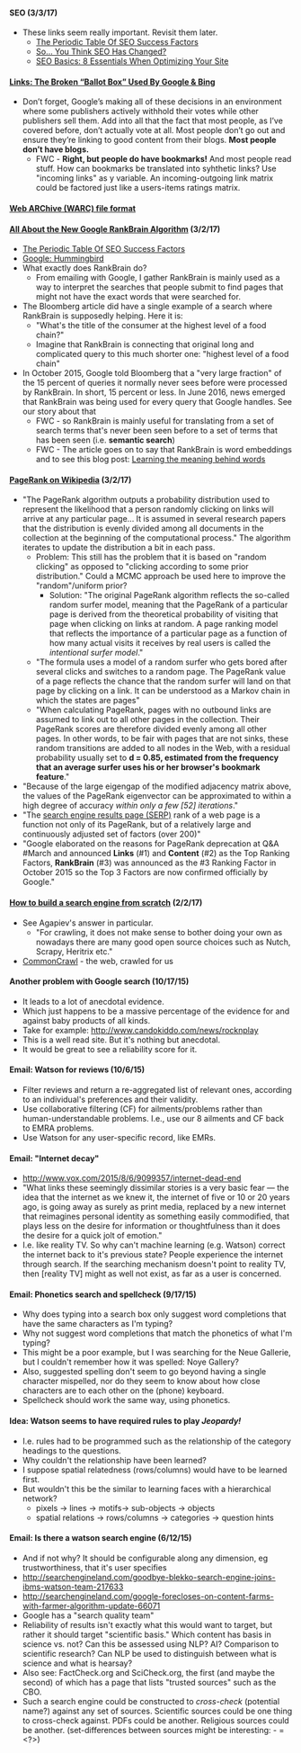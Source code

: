 #### SEO (3/3/17)
* These links seem really important.  Revisit them later.
  * [The Periodic Table Of SEO Success Factors](http://searchengineland.com/seotable)
  * [So… You Think SEO Has Changed?](https://searchenginewatch.com/sew/opinion/2334934/so-you-think-seo-has-changed)
  * [SEO Basics: 8 Essentials When Optimizing Your Site](https://searchenginewatch.com/sew/how-to/2259693/seo-basics-8-essentials-when-optimizing-your-site)

#### [Links: The Broken “Ballot Box” Used By Google & Bing](http://marketingland.com/links-the-broken-ballot-box-used-by-google-bing-17139)
* Don’t forget, Google’s making all of these decisions in an environment where some publishers actively withhold their votes while other publishers sell them. Add into all that the fact that most people, as I’ve covered before, don’t actually vote at all. Most people don’t go out and ensure they’re linking to good content from their blogs. **Most people don’t have blogs.**
  * FWC - **Right, but people do have bookmarks!**  And most people read stuff.  How can bookmarks be translated into syhthetic links?  Use "incoming links" as y variable.  An incoming-outgoing link matrix could be factored just like a users-items ratings matrix.

#### [Web ARChive (WARC) file format](https://iipc.github.io/warc-specifications/specifications/warc-format/warc-1.0/)

#### [All About the New Google RankBrain Algorithm](http://searchengineland.com/faq-all-about-the-new-google-rankbrain-algorithm-234440) (3/2/17)
* [The Periodic Table Of SEO Success Factors](http://searchengineland.com/seotable)
* [Google: Hummingbird](http://searchengineland.com/library/google/hummingbird-google)
* What exactly does RankBrain do?
  * From emailing with Google, I gather RankBrain is mainly used as a way to interpret the searches that people submit to find pages that might not have the exact words that were searched for.
* The Bloomberg article did have a single example of a search where RankBrain is supposedly helping. Here it is:
  * "What's the title of the consumer at the highest level of a food chain?"
  * Imagine that RankBrain is connecting that original long and complicated query to this much shorter one: "highest level of a food chain"
* In October 2015, Google told Bloomberg that a "very large fraction" of the 15 percent of queries it normally never sees before were processed by RankBrain. In short, 15 percent or less. In June 2016, news emerged that RankBrain was being used for every query that Google handles. See our story about that
  * FWC - so RankBrain is mainly useful for translating from a set of search terms that's never been seen before to a set of terms that has been seen (i.e. **semantic search**)
  * FWC - The article goes on to say that RankBrain is word embeddings and to see this blog post: [Learning the meaning behind words](https://opensource.googleblog.com/2013/08/learning-meaning-behind-words.html)

#### [PageRank on Wikipedia](https://en.wikipedia.org/wiki/PageRank) (3/2/17)
* "The PageRank algorithm outputs a probability distribution used to represent the likelihood that a person randomly clicking on links will arrive at any particular page... It is assumed in several research papers that the distribution is evenly divided among all documents in the collection at the beginning of the computational process."  The algorithm iterates to update the distribution a bit in each pass.
  * Problem: This still has the problem that it is based on "random clicking" as opposed to "clicking according to some prior distribution."  Could a MCMC approach be used here to improve the "random"/uniform prior?
    * Solution: "The original PageRank algorithm reflects the so-called random surfer model, meaning that the PageRank of a particular page is derived from the theoretical probability of visiting that page when clicking on links at random. A page ranking model that reflects the importance of a particular page as a function of how many actual visits it receives by real users is called the *intentional surfer model*."
  * "The formula uses a model of a random surfer who gets bored after several clicks and switches to a random page. The PageRank value of a page reflects the chance that the random surfer will land on that page by clicking on a link. It can be understood as a Markov chain in which the states are pages"
  * "When calculating PageRank, pages with no outbound links are assumed to link out to all other pages in the collection. Their PageRank scores are therefore divided evenly among all other pages. In other words, to be fair with pages that are not sinks, these random transitions are added to all nodes in the Web, with a residual probability usually set to **d = 0.85, estimated from the frequency that an average surfer uses his or her browser's bookmark feature**."
* "Because of the large eigengap of the modified adjacency matrix above, the values of the PageRank eigenvector can be approximated to within a high degree of accuracy *within only a few [52] iterations*."
* "The [search engine results page (SERP)](https://en.wikipedia.org/wiki/Search_engine_results_page) rank of a web page is a function not only of its PageRank, but of a relatively large and continuously adjusted set of factors (over 200)"
* "Google elaborated on the reasons for PageRank deprecation at Q&A #March and announced **Links** (#1) and **Content** (#2) as the Top Ranking Factors, **RankBrain** (#3) was announced as the #3 Ranking Factor in October 2015 so the Top 3 Factors are now confirmed officially by Google."

#### [How to build a search engine from scratch](https://www.quora.com/How-to-build-a-search-engine-from-scratch) (2/2/17)
* See Agapiev's answer in particular.
  * "For crawling, it does not make sense to bother doing your own as nowadays there are many good open source choices such as Nutch, Scrapy, Heritrix etc."
* [CommonCrawl](http://commoncrawl.org/big-picture/frequently-asked-questions/) - the web, crawled for us

#### Another problem with Google search (10/17/15)
* It leads to a lot of anecdotal evidence.
* Which just happens to be a massive percentage of the evidence for and against baby products of all kinds.
* Take for example: http://www.candokiddo.com/news/rocknplay
* This is a well read site.  But it's nothing but anecdotal.
* It would be great to see a reliability score for it.

#### Email: Watson for reviews (10/6/15)
* Filter reviews and return a re-aggregated list of relevant ones, according to an individual's preferences and their validity.
* Use collaborative filtering (CF) for ailments/problems rather than human-understandable problems.  I.e., use our 8 ailments and CF back to EMRA problems.
* Use Watson for any user-specific record, like EMRs.

#### Email: "Internet decay"
* http://www.vox.com/2015/8/6/9099357/internet-dead-end
* "What links these seemingly dissimilar stories is a very basic fear — the idea that the internet as we knew it, the internet of five or 10 or 20 years ago, is going away as surely as print media, replaced by a new internet that reimagines personal identity as something easily commodified, that plays less on the desire for information or thoughtfulness than it does the desire for a quick jolt of emotion."
* I.e. like reality TV.  So why can't machine learning (e.g. Watson) correct the internet back to it's previous state?  People experience the internet through search.  If the searching mechanism doesn't point to reality TV, then [reality TV] might as well not exist, as far as a user is concerned.

#### Email: Phonetics search and spellcheck (9/17/15)
* Why does typing into a search box only suggest word completions that have the same characters as I'm typing?
* Why not suggest word completions that match the phonetics of what I'm typing?
* This might be a poor example, but I was searching for the Neue Gallerie, but I couldn't remember how it was spelled: Noye Gallery?
* Also, suggested spelling don't seem to go beyond having a single character mispelled, nor do they seem to know about how close characters are to each other on the (phone) keyboard.
* Spellcheck should work the same way, using phonetics.

#### Idea: Watson seems to have required rules to play _Jeopardy!_
* I.e. rules had to be programmed such as the relationship of the category headings to the questions.
* Why couldn't the relationship have been learned?
* I suppose spatial relatedness (rows/columns) would have to be learned first.
* But wouldn't this be the similar to learning faces with a hierarchical network?
  * pixels -> lines -> motifs-> sub-objects -> objects
  * spatial relations -> rows/columns -> categories -> question hints

#### Email: Is there a watson search engine (6/12/15)
* And if not why? It should be configurable along any dimension, eg trustworthiness, that it's user specifies
* http://searchengineland.com/goodbye-blekko-search-engine-joins-ibms-watson-team-217633
* http://searchengineland.com/google-forecloses-on-content-farms-with-farmer-algorithm-update-66071
* Google has a "search quality team"
* Reliability of results isn't exactly what this would want to target, but rather it should target "scientific basis."  Which content has basis in science vs. not?  Can this be assessed using NLP?  AI?  Comparison to scientific research? Can NLP be used to distinguish between what is science and what is hearsay?
* Also see: FactCheck.org and SciCheck.org, the first (and maybe the second) of which has a page that lists "trusted sources" such as the CBO.
* Such a search engine could be constructed to _cross-check_ (potential name?) against any set of sources.  Scientific sources could be one thing to cross-check against.  PDFs could be another.  Religious sources could be another. (set-differences between sources might be interesting: <science> - <religion> = <?>)